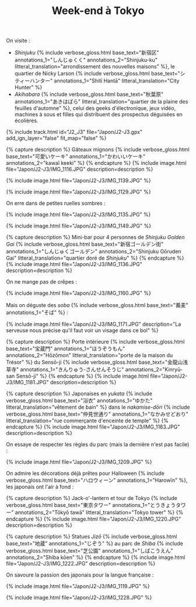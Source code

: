 ﻿---
title: "Week-end à Tokyo"
permalink: /Japon/J2-J3/
sidebar:
  nav: "japon"
enable_tracks: true
---

On visite :
- *Shinjuku*
  {% include verbose_gloss.html base_text="新宿区" annotations_1="しんじゅくく" annotations_2="Shinjuku-ku" litteral_translation="arrondissement des nouvelles maisons" %},
  le quartier de Nicky Larson {% include verbose_gloss.html base_text="シティーハンター" annotations_1="Shitī Hantā" litteral_translation="City Hunter" %}
- *Akihabara*
  {% include verbose_gloss.html base_text="秋葉原" annotations_1="あきはばら" litteral_translation="quartier de la plaine des feuilles d'automne" %},
  celui des geeks d'électronique, jeux vidéo, machines à sous et filles qui distribuent des prospectus déguisées en écolières.

{% include track.html id="J2_J3" file="Japon/J2-J3.gpx" add_ign_layer="false" fit_map="false" %}

{% capture description %}
Gâteaux mignons
{% include verbose_gloss.html base_text="可愛いケーキ" annotations_1="かわいいケーキ" annotations_2="kawaī keeki" %}
{% endcapture %}
{% include image.html file="Japon/J2-J3/IMG_1116.JPG" description=description %}

{% include image.html file="Japon/J2-J3/IMG_1139.JPG" %}

{% include image.html file="Japon/J2-J3/IMG_1129.JPG" %}

On erre dans de petites ruelles sombres :

{% include image.html file="Japon/J2-J3/IMG_1135.JPG" %}

{% include image.html file="Japon/J2-J3/IMG_1149.JPG" %}

{% capture description %}
Mini-bar pour 4 personnes de *Shinjuku Golden Gai*
{% include verbose_gloss.html base_text="新宿ゴールデン街" annotations_1="しんじゅくゴールデン" annotations_2="Shinjuku Gōruden Gai" litteral_translation="quartier doré de *Shinjuku*" %}
{% endcapture %}
{% include image.html file="Japon/J2-J3/IMG_1136.JPG" description=description %}

On ne mange pas de crêpes :

{% include image.html file="Japon/J2-J3/IMG_1160.JPG" %}

Mais on déguste des *soba* {% include verbose_gloss.html base_text="蕎麦" annotations_1="そば" %} :

{% include image.html file="Japon/J2-J3/IMG_1171.JPG" description="La serveuse nous précise qu'il faut voir un visage dans ce bol" %}

{% capture description %}
Porte intérieure
{% include verbose_gloss.html base_text="宝蔵門" annotations_1="ほうぞうもん" annotations_2="Hōzōmon" litteral_translation="porte de la maison du Trésor" %}
du Sensō-ji
{% include verbose_gloss.html base_text="金龍山浅草寺" annotations_1="きんりゅう-さんせんそうじ" annotations_2="Kinryū-san Sensō-ji" %}
{% endcapture %}
{% include image.html file="Japon/J2-J3/IMG_1181.JPG" description=description %}

{% capture description %}
Japonaises en *yukata*
{% include verbose_gloss.html base_text="浴衣" annotations_1="ゆかた" litteral_translation="vêtement de bain" %}
dans le *nakamise-dōri*
{% include verbose_gloss.html base_text="仲見世通り" annotations_1="なかみせどおり" litteral_translation="rue commerçante d'enceinte de temple" %}
{% endcapture %}
{% include image.html file="Japon/J2-J3/IMG_1183.JPG" description=description %}

On essaye de respecter les règles du parc (mais la dernière n'est pas facile) :

{% include image.html file="Japon/J2-J3/IMG_1209.JPG" %}

On admire les décorations déjà prêtes pour Halloween
{% include verbose_gloss.html base_text="ハロウィーン" annotations_1="Harowīn" %},
les japonais ont l'air à fond :

{% capture description %}
Jack-o'-lantern et tour de Tokyo
{% include verbose_gloss.html base_text="東京タワー" annotations_1="とうきょうタワー" annotations_2="Tōkyō tawā" litteral_translation="Tokyo tower" %}
{% endcapture %}
{% include image.html file="Japon/J2-J3/IMG_1220.JPG" description=description %}

{% capture description %}
Statues *Jizō*
{% include verbose_gloss.html base_text="地蔵" annotations_1="じぞう" %}
au parc de *Shiba*
{% include verbose_gloss.html base_text="芝公園" annotations_1="しばこうえん" annotations_2="Shiba kōen" %}
{% endcapture %}
{% include image.html file="Japon/J2-J3/IMG_1222.JPG" description=description %}

On savoure la passion des japonais pour la langue française :

{% include image.html file="Japon/J2-J3/IMG_1119.JPG" %}

{% include image.html file="Japon/J2-J3/IMG_1228.JPG" %}
